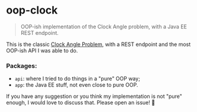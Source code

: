 # oop-clock

> OOP-ish implementation of the Clock Angle problem, with a Java EE REST endpoint.

This is the classic [Clock Angle Problem](https://en.wikipedia.org/wiki/Clock_angle_problem),
with a REST endpoint and the most OOP-ish API I was able to do.

### Packages:

- `api`: where I tried to do things in a "pure" OOP way;
- `app`: the Java EE stuff, not even close to pure OOP.

If you have any suggestion or you think my implementation is not "pure"
enough, I would love to discuss that. Please open an issue! :beers:

